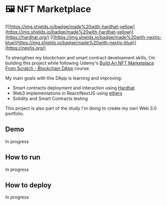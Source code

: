 # 🖼️ NFT Marketplace 

[![https://img.shields.io/badge/made%20with-hardhat-yellow](https://img.shields.io/badge/made%20with-hardhat-yellow)](https://hardhat.org/)
[![https://img.shields.io/badge/made%20with-nextjs-blue](https://img.shields.io/badge/made%20with-nextjs-blue)](https://nextjs.org/)


To strengthen my blockchain and smart contract development skills, I'm building this project while following Udemy's [Build An NFT Marketplace From Scratch - Blockchain DApp](https://www.udemy.com/course/build-an-nft-marketplace-from-scratch-blockchain-dapp/) course.

My main goals with this DApp is learning and improving:
- Smart contracts deployment and interaction using [Hardhat](https://hardhat.org/)
- Web3 implementations in React/NextJS using [ethers](https://docs.ethers.io/v5/)
- Solidity and Smart Contracts testing

This project is also part of the study I'm doing to create my own Web 3.0 portfolio.

## Demo
In progress

## How to run
In progress
## How to deploy
In progress

